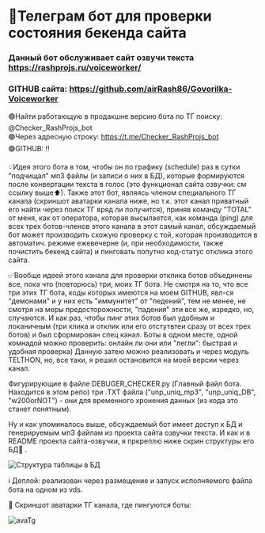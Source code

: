 # 🔎Телеграм бот для проверки состояния бекенда сайта   
### Данный бот обслуживает сайт озвучи текста https://rashprojs.ru/voiceworker/
### GITHUB сайта: https://github.com/airRash86/Govorilka-Voiceworker  

🟣Найти работающую в продакшне версию бота по ТГ поиску: @Checker_RashProjs_bot  
🟣Через адресную строку: https://t.me/Checker_RashProjs_bot  
🟣GITHUB:  ‼  

💡Идея этого бота в  том, чтобы он по графику (schedule) раз в сутки "подчищал" мп3 файлы (и записи о них в БД),
которые формируются после конвертации текста в голос (это функционал сайта озвучки: см ссылку выше⬆).
Также этот бот, являясь членом специального ТГ канала (скриншот аватарки канала ниже, но т.к. этот канал приватный его найти через поиск
ТГ вряд ли получится), приняв команду "TOTAL" от меня, как от оператора, которая высылается, 
как команда (ping) для всех трех ботов-членов этого канала в этот самый канал, обсуждаемый бот 
может производить схожую проверку с той, которая производится в автоматич. режиме ежевечерне
(и, при необходимости, также почистить бекенд сайта) и пинговать попутно код-статус отклика  этого сайта.

✅Вообще идеей этого канала для проверки отклика ботов объединены все, пока что (повторюсь) три, моих ТГ бота.
Не смотря на то, что все три этих ТГ бота, коды которых имеются на моем GITHUB, явл-ся "демонами" и у них есть "иммунитет" от 
"педений", тем не менее, не смотря на меры предосторожности, "падения" эти все же, изредко, но, случаются.
И как раз, чтобы пинг этих ботов был удобным и локаничным (три клика и отклик или его отстутвтеи сразу от всех 
трех ботов) и был сформирован спец канал. Боты в одном месте, одной комнадой можно проверить: онлайн ли они или "легли": быстрая
и удобная проверка) 
Данную  затею можно реализовать и через модуль TELTHON, но, все таки, я решил остановится на моей версии через канал. 

Фигурирующие в файле DEBUGER_CHECKER.py (Главный файл бота. Находится в этом репо) 
три .TXT файла ("unp_uniq_mp3", "unp_uniq_DB", "w200orNOT") - они для временного хронения данных (из кода это станет понятным).

Ну и как упоминалось выше, обсуждаемый бот имеет доступ к БД и генерируемым мп3 файлам из проекта сайта озвучки текста. 
И как и в README проекта сайта-озвучки, я пркреплю ниже скрин структуры его БД📸 .

![Структура таблицы в БД](https://user-images.githubusercontent.com/107410620/206265182-686d7d40-53c4-4fa5-a2d0-ef9a5c56d290.png)


ℹ Деплой: реализован через размещение и запуск исполняемого файла бота на одном из vds. 

📸 Скриншот аватарки ТГ канала, где пингуются боты:  

![avaTg](https://user-images.githubusercontent.com/107410620/206266347-781623b6-68a4-45ee-9c2f-9ea5dfed2ae4.jpg)


